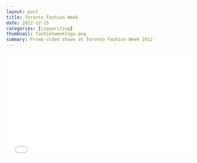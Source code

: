 ```yaml
---
layout: post
title: Toronto Fashion Week
date: 2012-12-15
categories: [copywriting]
thumbnail: fashionweeklogo.png
summary: Promo video shown at Toronto Fashion Week 2012
---
```


<iframe src="//player.vimeo.com/video/41037214?title=0&amp;byline=0&amp;portrait=0&amp;color=5b9da4" width="500" height="281" frameborder="0" webkitallowfullscreen mozallowfullscreen allowfullscreen></iframe> 

